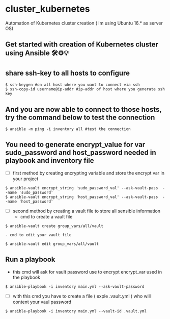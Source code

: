 # cluster_kubernetes

Automation of Kubernetes cluster creation ( Im using Ubuntu 16.* as server OS)


## Get started with creation of Kubernetes cluster using Ansible 🛠️⚙️💡

## share ssh-key to all hosts to configure

```
$ ssh-keygen #on all host where you want to connect via ssh
$ ssh-copy-id username@ip-addr #ip-addr of host where you generate ssh key
```

## And you are now able to connect to those hosts, try the command below to test the connection

```
$ ansible -m ping -i inventory all #test the connection
```

## You need to generate encrypt_value for var sudo_password and host_password needed in playbook and inventory file

- [ ] first method by creating encrypting variable and store the encrypt var in your project
```
$ ansible-vault encrypt_string 'sudo_password_val' --ask-vault-pass  --name 'sudo_password'
$ ansible-vault encrypt_string 'host_password_val' --ask-vault-pass  --name 'host_password'
```

- [ ] second method by creating a vault file to store all sensible information
    - cmd to create a vault file
```
$ ansible-vault create group_vars/all/vault
```
    - cmd to edit your vault file
```
$ ansible-vault edit group_vars/all/vault
```

## Run a playbook

- this cmd will ask for vault password use to encrypt encrypt_var used in the playbook
```
$ ansible-playbook -i inventory main.yml --ask-vault-password
```
- [ ] with this cmd you have to create a file ( exple .vault.yml ) who will content your vaul password
```
$ ansible-playbook -i inventory main.yml --vault-id .vault.yml
```
